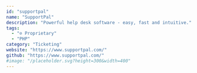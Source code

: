 ```yaml
---
id: "supportpal"
name: "SupportPal"
description: "Powerful help desk software - easy, fast and intuitive."
tags:
  - "⊘ Proprietary"
  - "PHP"
category: "Ticketing"
website: "https://www.supportpal.com/"
github: "https://www.supportpal.com/"
#image: "/placeholder.svg?height=300&width=400"
---
```


